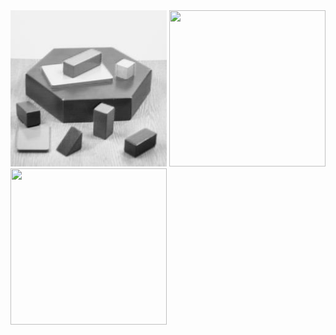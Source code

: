 <img src='blox.jpg' width='250' height='250'>
<img src='corners.jpg' width='250' height='250'>
<img src='edges.jpg' width='250' height='250'>
